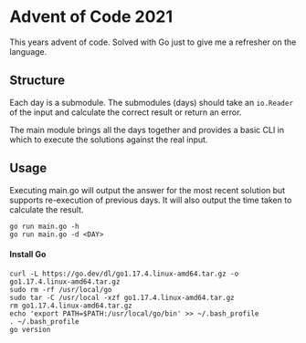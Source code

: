 Advent of Code 2021
===================

This years advent of code. Solved with Go just to give me a refresher on the language.

## Structure

Each day is a submodule. The submodules (days) should take an `io.Reader` of the input
and calculate the correct result or return an error.

The main module brings all the days together and provides a basic CLI in which to execute
the solutions against the real input.

## Usage

Executing main.go will output the answer for the most recent solution but supports
re-execution of previous days. It will also output the time taken to calculate the
result.

    go run main.go -h
    go run main.go -d <DAY>

#### Install Go

    curl -L https://go.dev/dl/go1.17.4.linux-amd64.tar.gz -o go1.17.4.linux-amd64.tar.gz
    sudo rm -rf /usr/local/go
    sudo tar -C /usr/local -xzf go1.17.4.linux-amd64.tar.gz
    rm go1.17.4.linux-amd64.tar.gz
    echo 'export PATH=$PATH:/usr/local/go/bin' >> ~/.bash_profile
    . ~/.bash_profile
    go version
